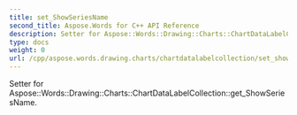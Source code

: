 ```yaml
---
title: set_ShowSeriesName
second_title: Aspose.Words for C++ API Reference
description: Setter for Aspose::Words::Drawing::Charts::ChartDataLabelCollection::get_ShowSeriesName. 
type: docs
weight: 0
url: /cpp/aspose.words.drawing.charts/chartdatalabelcollection/set_showseriesname/
---
```


Setter for Aspose::Words::Drawing::Charts::ChartDataLabelCollection::get_ShowSeriesName. 


